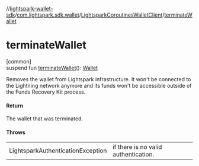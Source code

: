 //[lightspark-wallet-sdk](../../../index.md)/[com.lightspark.sdk.wallet](../index.md)/[LightsparkCoroutinesWalletClient](index.md)/[terminateWallet](terminate-wallet.md)

# terminateWallet

[common]\
suspend fun [terminateWallet](terminate-wallet.md)(): [Wallet](../../com.lightspark.sdk.wallet.model/-wallet/index.md)

Removes the wallet from Lightspark infrastructure. It won't be connected to the Lightning network anymore and its funds won't be accessible outside of the Funds Recovery Kit process.

#### Return

The wallet that was terminated.

#### Throws

| | |
|---|---|
| LightsparkAuthenticationException | if there is no valid authentication. |
